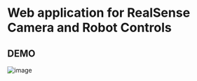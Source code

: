 # Web application for RealSense Camera and Robot Controls

## DEMO
![image](https://github.com/p513817/l515_web_sample/blob/master/figures/04_l515_demo_x2.gif)

